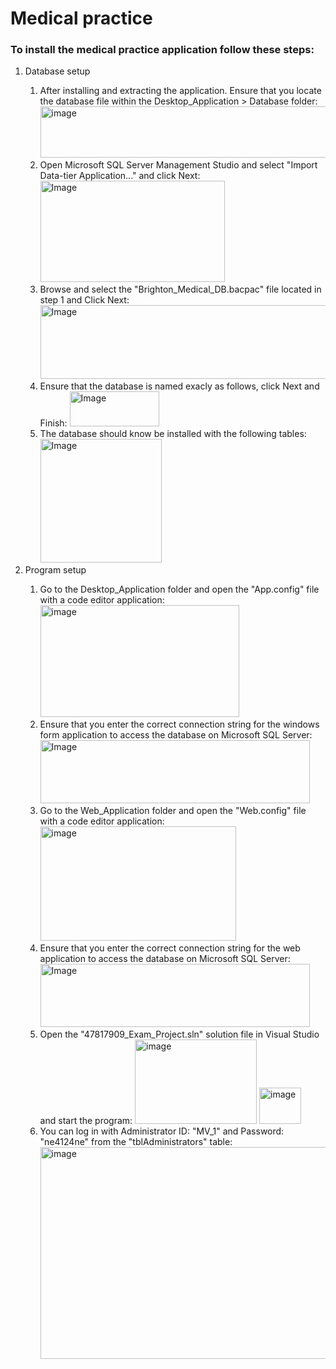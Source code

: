 # Medical practice
<h3>To install the medical practice application follow these steps:</h3>
<ol>
  <li>Database setup</li>
  <ol>
    <li class="lead">
        After installing and extracting the application. Ensure that you locate the database file within the Desktop_Application > Database folder:
        <img width="652" height="82" alt="image" src="https://github.com/user-attachments/assets/4436ceff-0d33-4e5d-9cd4-b2d033c57a8f" />
    </li>
    <li>
        Open Microsoft SQL Server Management Studio and select "Import Data-tier Application..." and click Next:
        <img width="295" height="162" alt="Image" src="https://github.com/user-attachments/assets/328f62a0-c9d6-40a1-a446-3f7e7d546bb2" />
    </li>
    <li>
        Browse and select the "Brighton_Medical_DB.bacpac" file located in step 1 and Click Next:
        <img width="502" height="118" alt="Image" src="https://github.com/user-attachments/assets/2f46733d-d73a-4bff-a0c3-d1f716b047b2" />
    </li>
    <li>
        Ensure that the database is named exacly as follows, click Next and Finish:
        <img width="143" height="56" alt="Image" src="https://github.com/user-attachments/assets/c47bb0db-885c-41cd-b2bd-df21b7ec6876" />
    </li>
     <li>
        The database should know be installed with the following tables:      
        <img width="194" height="198" alt="Image" src="https://github.com/user-attachments/assets/201e0814-30d5-4d14-9a9c-ab943e184c42" />
    </li>
  </ol>
  <li>Program setup</li>
  <ol>
      <li>
        Go to the Desktop_Application folder and open the "App.config" file with a code editor application:
        <img width="318" height="179" alt="image" src="https://github.com/user-attachments/assets/2c098a0a-e6ef-420c-b81e-974b4a08f009" />
      </li>
      <li>
          Ensure that you enter the correct connection string for the windows form application to access the database on Microsoft SQL Server:
          <img width="431" height="101" alt="Image" src="https://github.com/user-attachments/assets/e6424862-a202-4e45-9854-48ff17e156cb" />
      </li>
      <li>
          Go to the Web_Application folder and open the "Web.config" file with a code editor application:
          <img width="313" height="183" alt="image" src="https://github.com/user-attachments/assets/c71ff579-fa2a-481d-a14e-0e9388b31a4f" />
      </li>
      <li>
          Ensure that you enter the correct connection string for the web application to access the database on Microsoft SQL Server:
          <img width="431" height="101" alt="Image" src="https://github.com/user-attachments/assets/e6424862-a202-4e45-9854-48ff17e156cb" />
      </li>
      <li>
          Open the "47817909_Exam_Project.sln" solution file in Visual Studio and start the program:
          <img width="195" height="135" alt="image" src="https://github.com/user-attachments/assets/195b65b8-81a7-42f9-bf60-504707f9d93c" />
          <img width="67" height="58" alt="image" src="https://github.com/user-attachments/assets/a6b7730a-b503-4047-9bc6-1f8ce6027ef9" />
      </li>
      <li>
           You can log in with Administrator ID: "MV_1" and Password: "ne4124ne" from the "tblAdministrators" table:
          <img width="502" height="339" alt="image" src="https://github.com/user-attachments/assets/f8ab5f4b-02e8-4e79-b5af-8e4def82f5f7" />
      </li>
    </ol>
</ol>
